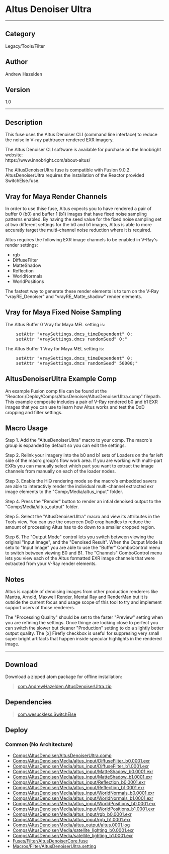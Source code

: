 # Altus Denoiser Ultra
___

## Category
Legacy/Tools/Filter

## Author
Andrew Hazelden

## Version
1.0

___

## Description
<p>This fuse uses the Altus Denoiser CLI (command line interface) to reduce the noise in V-ray pathtracer rendered EXR imagery.</p>

<p>The Altus Denoiser CLI software is available for purchase on the Innobright website:<br>
https://www.innobright.com/about-altus/</p>

<p>The AltusDenoiserUltra fuse is compatible with Fusion 9.0.2. AltusDenoiserUltra requires the installation of the Reactor provided SwitchElse.fuse.</p>

<h2>Vray for Maya Render Channels</h2>

<p>In order to use thise fuse, Altus expects you to have rendered a pair of buffer 0 (b0) and buffer 1 (b1) images that have fixed noise sampling patterns enabled. By having the seed value for the fixed noise sampling set at two different settings for the b0 and b1 images, Altus is able to more accuratly target the multi-channel noise reduction where it is required.</p>

<p>Altus requires the following EXR image channels to be enabled in V-Ray's render settings:</p>

<ul>
	<li>rgb</li>
	<li>DiffuseFilter</li>
	<li>MatteShadow</li>
	<li>Reflection</li>
	<li>WorldNormals</li>
	<li>WorldPositions</li>
</ul>

<p>The fastest way to generate these render elements is to turn on the V-Ray "vrayRE_Denoiser" and "vrayRE_Matte_shadow" render elements.</p>



<h2>Vray for Maya Fixed Noise Sampling</h2>

<p>The Altus Buffer 0 Vray for Maya MEL setting is:</p>

<pre>
	setAttr "vraySettings.dmcs_timeDependent" 0;
	setAttr "vraySettings.dmcs_randomSeed" 0;"
</pre>


<p>The Altus Buffer 1 Vray for Maya MEL setting is:</p>

<pre>
	setAttr "vraySettings.dmcs_timeDependent" 0;
	setAttr "vraySettings.dmcs_randomSeed" 50000;"
</pre>



<h2>AltusDenoiserUltra Example Comp</h2>

<p>An example Fusion comp file can be found at the "Reactor:/Deploy/Comps/AltusDenoiser/AltusDenoiserUltra.comp" filepath. This example composite includes a pair of V-Ray rendered b0 and b1 EXR images that you can use to learn how Altus works and test the DoD cropping and filter settings.</p>



<h2>Macro Usage</h2>

<p>Step 1. Add the "AltusDenoiserUltra" macro to your comp. The macro's group is expanded by default so you can edit the settings.</p>

<p>Step 2. Relink your imagery into the b0 and b1 sets of Loaders on the far left side of the macro group's flow work area. If you are working with multi-part EXRs you can manually select which part you want to extract the image channels from manually on each of the loader nodes.</p>

<p>Step 3. Enable the HiQ rendering mode so the macro's embedded savers are able to interactivly render the individual multi-channel extracted exr image elements to the "Comp:/Media/altus_input" folder.</p>

<p>Step 4. Press the "Render" button to render an intial denoised output to the "Comp:/Media/altus_output" folder.<p>

<p>Step 5. Select the "AltusDenoiserUltra" macro and view its attributes in the Tools view. You can use the onscreen DoD crop handles to reduce the amount of processing Altus has to do down to a smaller cropped region.</p>

<p>Step 6. The "Output Mode" control lets you switch between viewing the original "Input Image", and the "Denoised Result". When the Output Mode is seto to "Input Image" you are able to use the "Buffer" ComboControl menu to switch between viewing B0 and B1. The "Channels" ComboControl menu lets you view each of the Altus formatted EXR image channels that were extracted from your V-Ray render elements.</p> 


<h2>Notes</h2>

<p>Altus is capable of denoising images from other production renderers like Mantra, Arnold, Maxwell Render, Mental Ray and RenderMan but it is outside the current focus and usage scope of this tool to try and implement support users of those renderers.</p>

<p>The "Processing Quality" should be set to the faster "Preview" setting when you are refining the settings. Once thinge are looking close to perfect you can switch the slower but cleaner "Production" setting to do a slightly better output quality. The &#91;x&#93; Firefly checkbox is useful for suppresing very small super bright artifacts that happen inside specular highlights in the rendered image.</p>

___

## Download

Download a zipped atom package for offline installation:
> [com.AndrewHazelden.AltusDenoiserUltra.zip](https://gitlab.com/WeSuckLess/Reactor/-/archive/master/Reactor-master.zip?path=Atoms/com.AndrewHazelden.AltusDenoiserUltra)  

## Dependencies

> [com.wesuckless.SwitchElse](com.wesuckless.SwitchElse.md)  
## Deploy

### Common (No Architecture)

<ul>
<li><a href="https://gitlab.com/WeSuckLess/Reactor/-/blob/master/Atoms/com.AndrewHazelden.AltusDenoiserUltra/Comps/AltusDenoiser/AltusDenoiserUltra.comp?ref_type=heads">Comps/AltusDenoiser/AltusDenoiserUltra.comp</a></li>
<li><a href="https://gitlab.com/WeSuckLess/Reactor/-/blob/master/Atoms/com.AndrewHazelden.AltusDenoiserUltra/Comps/AltusDenoiser/Media/altus_input/DiffuseFilter_b0.0001.exr?ref_type=heads">Comps/AltusDenoiser/Media/altus_input/DiffuseFilter_b0.0001.exr</a></li>
<li><a href="https://gitlab.com/WeSuckLess/Reactor/-/blob/master/Atoms/com.AndrewHazelden.AltusDenoiserUltra/Comps/AltusDenoiser/Media/altus_input/DiffuseFilter_b1.0001.exr?ref_type=heads">Comps/AltusDenoiser/Media/altus_input/DiffuseFilter_b1.0001.exr</a></li>
<li><a href="https://gitlab.com/WeSuckLess/Reactor/-/blob/master/Atoms/com.AndrewHazelden.AltusDenoiserUltra/Comps/AltusDenoiser/Media/altus_input/MatteShadow_b0.0001.exr?ref_type=heads">Comps/AltusDenoiser/Media/altus_input/MatteShadow_b0.0001.exr</a></li>
<li><a href="https://gitlab.com/WeSuckLess/Reactor/-/blob/master/Atoms/com.AndrewHazelden.AltusDenoiserUltra/Comps/AltusDenoiser/Media/altus_input/MatteShadow_b1.0001.exr?ref_type=heads">Comps/AltusDenoiser/Media/altus_input/MatteShadow_b1.0001.exr</a></li>
<li><a href="https://gitlab.com/WeSuckLess/Reactor/-/blob/master/Atoms/com.AndrewHazelden.AltusDenoiserUltra/Comps/AltusDenoiser/Media/altus_input/Reflection_b0.0001.exr?ref_type=heads">Comps/AltusDenoiser/Media/altus_input/Reflection_b0.0001.exr</a></li>
<li><a href="https://gitlab.com/WeSuckLess/Reactor/-/blob/master/Atoms/com.AndrewHazelden.AltusDenoiserUltra/Comps/AltusDenoiser/Media/altus_input/Reflection_b1.0001.exr?ref_type=heads">Comps/AltusDenoiser/Media/altus_input/Reflection_b1.0001.exr</a></li>
<li><a href="https://gitlab.com/WeSuckLess/Reactor/-/blob/master/Atoms/com.AndrewHazelden.AltusDenoiserUltra/Comps/AltusDenoiser/Media/altus_input/WorldNormals_b0.0001.exr?ref_type=heads">Comps/AltusDenoiser/Media/altus_input/WorldNormals_b0.0001.exr</a></li>
<li><a href="https://gitlab.com/WeSuckLess/Reactor/-/blob/master/Atoms/com.AndrewHazelden.AltusDenoiserUltra/Comps/AltusDenoiser/Media/altus_input/WorldNormals_b1.0001.exr?ref_type=heads">Comps/AltusDenoiser/Media/altus_input/WorldNormals_b1.0001.exr</a></li>
<li><a href="https://gitlab.com/WeSuckLess/Reactor/-/blob/master/Atoms/com.AndrewHazelden.AltusDenoiserUltra/Comps/AltusDenoiser/Media/altus_input/WorldPositions_b0.0001.exr?ref_type=heads">Comps/AltusDenoiser/Media/altus_input/WorldPositions_b0.0001.exr</a></li>
<li><a href="https://gitlab.com/WeSuckLess/Reactor/-/blob/master/Atoms/com.AndrewHazelden.AltusDenoiserUltra/Comps/AltusDenoiser/Media/altus_input/WorldPositions_b1.0001.exr?ref_type=heads">Comps/AltusDenoiser/Media/altus_input/WorldPositions_b1.0001.exr</a></li>
<li><a href="https://gitlab.com/WeSuckLess/Reactor/-/blob/master/Atoms/com.AndrewHazelden.AltusDenoiserUltra/Comps/AltusDenoiser/Media/altus_input/rgb_b0.0001.exr?ref_type=heads">Comps/AltusDenoiser/Media/altus_input/rgb_b0.0001.exr</a></li>
<li><a href="https://gitlab.com/WeSuckLess/Reactor/-/blob/master/Atoms/com.AndrewHazelden.AltusDenoiserUltra/Comps/AltusDenoiser/Media/altus_input/rgb_b1.0001.exr?ref_type=heads">Comps/AltusDenoiser/Media/altus_input/rgb_b1.0001.exr</a></li>
<li><a href="https://gitlab.com/WeSuckLess/Reactor/-/blob/master/Atoms/com.AndrewHazelden.AltusDenoiserUltra/Comps/AltusDenoiser/Media/altus_output/altus.0001.log?ref_type=heads">Comps/AltusDenoiser/Media/altus_output/altus.0001.log</a></li>
<li><a href="https://gitlab.com/WeSuckLess/Reactor/-/blob/master/Atoms/com.AndrewHazelden.AltusDenoiserUltra/Comps/AltusDenoiser/Media/satellite_lighting_b0.0001.exr?ref_type=heads">Comps/AltusDenoiser/Media/satellite_lighting_b0.0001.exr</a></li>
<li><a href="https://gitlab.com/WeSuckLess/Reactor/-/blob/master/Atoms/com.AndrewHazelden.AltusDenoiserUltra/Comps/AltusDenoiser/Media/satellite_lighting_b1.0001.exr?ref_type=heads">Comps/AltusDenoiser/Media/satellite_lighting_b1.0001.exr</a></li>
<li><a href="https://gitlab.com/WeSuckLess/Reactor/-/blob/master/Atoms/com.AndrewHazelden.AltusDenoiserUltra/Fuses/Filter/AltusDenoiserCore.fuse?ref_type=heads">Fuses/Filter/AltusDenoiserCore.fuse</a></li>
<li><a href="https://gitlab.com/WeSuckLess/Reactor/-/blob/master/Atoms/com.AndrewHazelden.AltusDenoiserUltra/Macros/Filter/AltusDenoiserUltra.setting?ref_type=heads">Macros/Filter/AltusDenoiserUltra.setting</a></li>
</ul>
